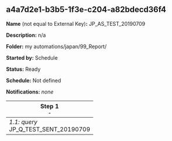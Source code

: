 ## a4a7d2e1-b3b5-1f3e-c204-a82bdecd36f4

**Name** (not equal to External Key)**:** JP_AS_TEST_20190709

**Description:** n/a

**Folder:** my automations/japan/99_Report/

**Started by:** Schedule

**Status:** Ready

**Schedule:** Not defined

**Notifications:** _none_


| Step 1<br>_<small>-</small>_ |
| --- |
| _1.1: query_<br>JP_Q_TEST_SENT_20190709 |
